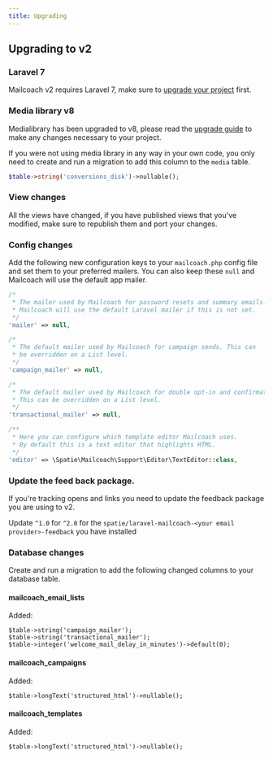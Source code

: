```yaml
---
title: Upgrading
---
```


## Upgrading to v2

### Laravel 7

Mailcoach v2 requires Laravel 7, make sure to [upgrade your project](https://laravel.com/docs/7.x/upgrade#upgrade-7.0) first.

### Media library v8

Medialibrary has been upgraded to v8, please read the [upgrade guide](https://github.com/spatie/laravel-medialibrary/blob/master/UPGRADING.md#from-v7-to-v8) to make any changes necessary to your project.

If you were not using media library in any way in your own code, you only need to create and run a migration to add this column to the `media` table.

```php
$table->string('conversions_disk')->nullable();
```

### View changes
All the views have changed, if you have published views that you've modified, make sure to republish them and port your changes.

### Config changes
Add the following new configuration keys to your `mailcoach.php` config file and set them to your preferred mailers. You can also keep these `null` and Mailcoach will use the default app mailer.

```php
/*
 * The mailer used by Mailcoach for password resets and summary emails.
 * Mailcoach will use the default Laravel mailer if this is not set.
 */
'mailer' => null,

/*
 * The default mailer used by Mailcoach for campaign sends. This can
 * be overridden on a List level.
 */
'campaign_mailer' => null,

/*
 * The default mailer used by Mailcoach for double opt-in and confirmation mails.
 * This can be overridden on a List level.
 */
'transactional_mailer' => null,

/**
 * Here you can configure which template editor Mailcoach uses.
 * By default this is a text editor that highlights HTML.
 */
'editor' => \Spatie\Mailcoach\Support\Editor\TextEditor::class,
```

### Update the feed back package.

If you're tracking opens and links you need to update the feedback package you are using to v2.

Update `^1.0` for `^2.0` for the `spatie/laravel-mailcoach-<your email provider>-feedback` you have installed

### Database changes

Create and run a migration to add the following changed columns to your database table.

#### mailcoach_email_lists
Added:
```
$table->string('campaign_mailer');
$table->string('transactional_mailer');
$table->integer('welcome_mail_delay_in_minutes')->default(0);
```

#### mailcoach_campaigns
Added:
```
$table->longText('structured_html')->nullable();
```

#### mailcoach_templates
Added:
```
$table->longText('structured_html')->nullable();
```
